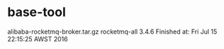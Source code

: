 # base-tool

alibaba-rocketmq-broker.tar.gz
rocketmq-all 3.4.6 Finished at: Fri Jul 15 22:15:25 AWST 2016
